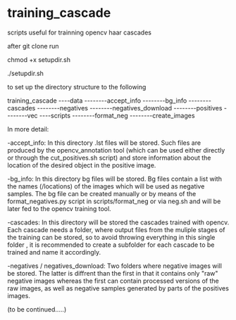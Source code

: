 # training_cascade
scripts useful for trainning opencv haar cascades

after git clone run

chmod +x setupdir.sh

./setupdir.sh

to set up the directory structure to the following

training_cascade
----data
--------accept_info
--------bg_info
--------cascades
--------negatives
--------negatives_download
--------positives
--------vec
----scripts
--------format_neg
--------create_images


In more detail:

-accept_info:
	In this directory .lst files will be stored. Such files are produced by the opencv_annotation tool (which can be used either directly or through the cut_positives.sh script) and store information about the location of the desired object in the positive image.

-bg_info:
	In this directory bg files will be stored. Bg files contain a list with the names (/locations) of the images which will be used as negative samples. The bg file can be created manually or by means of the format_negatives.py script in scripts/format_neg or via neg.sh and will be later fed to the opencv training tool.

-cascades:
	In this directory will be stored the cascades trained with opencv. Each cascade needs a folder, where output files from the muliple stages of the training can be stored, so to avoid throwing everything in this single folder , it is recommended to create a subfolder for each cascade to be trained and name it accordingly.

-negatives / negatives_download:
	Two folders where negative images will be stored. The latter is diffrent than the first in that it contains only "raw" negative images whereas the first can contain processed versions of the raw images, as well as negative samples generated by parts of the positives images.


(to be continued.....)



